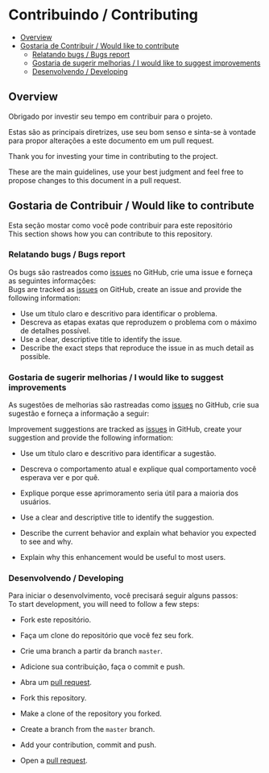 # Contribuindo / Contributing
 
* [Overview](#overview)
* [Gostaria de Contribuir / Would like to contribute](#contributing)
    - [Relatando bugs / Bugs report](#reporting-bugs)
    - [Gostaria de sugerir melhorias / I would like to suggest improvements ](#suggesting-improvements)
    - [Desenvolvendo / Developing](#developing)

<div id='overview'></div> 

## Overview

Obrigado por investir seu tempo em contribuir para o projeto.

Estas são as principais diretrizes, use seu bom senso e sinta-se à vontade para propor alterações a este documento em
um pull request. </br>

Thank you for investing your time in contributing to the project.

These are the main guidelines, use your best judgment and feel free to propose changes to this document in a pull request.


<div id='contributing'></div> 

## Gostaria de Contribuir / Would like to contribute

Esta seção mostar como você pode contribuir para este repositório </br>
This section shows how you can contribute to this repository.

<div id='reporting-bugs'></div> 

### Relatando bugs / Bugs report

Os bugs são rastreados como [issues](https://github.com/backend-br/opensource-br/issues) no GitHub, crie uma issue e
forneça as seguintes informações: </br>
Bugs are tracked as [issues](https://github.com/backend-br/opensource-br/issues) on GitHub, create an issue and
provide the following information:

- Use um título claro e descritivo para identificar o problema.
- Descreva as etapas exatas que reproduzem o problema com o máximo de detalhes possível. </br>
- Use a clear, descriptive title to identify the issue.
- Describe the exact steps that reproduce the issue in as much detail as possible.     
 
<div id='suggesting-improvements'></div> 

### Gostaria de sugerir melhorias / I would like to suggest improvements 

As sugestões de melhorias são rastreadas como [issues](https://github.com/DaveSimoes/Seja_Backend/issues) no
GitHub, crie sua sugestão e forneça a informação a seguir: </br>

Improvement suggestions are tracked as [issues](https://github.com/DaveSimoes/Seja_Backend/issues) in
GitHub, create your suggestion and provide the following information:

- Use um título claro e descritivo para identificar a sugestão.
- Descreva o comportamento atual e explique qual comportamento você esperava ver e por quê.
- Explique porque esse aprimoramento seria útil para a maioria dos usuários. </br>

- Use a clear and descriptive title to identify the suggestion.
- Describe the current behavior and explain what behavior you expected to see and why.
- Explain why this enhancement would be useful to most users.

<div id='developing'></div> 

### Desenvolvendo / Developing

Para iniciar o desenvolvimento, você precisará seguir alguns passos: </br>
To start development, you will need to follow a few steps:

- Fork este repositório.
- Faça um clone do repositório que você fez seu fork.
- Crie uma branch a partir da branch `master`.
- Adicione sua contribuição, faça o commit e push.
- Abra um [pull request](https://github.com/DaveSimoes/Seja_Backend/pulls). </br>


- Fork this repository.
- Make a clone of the repository you forked.
- Create a branch from the `master` branch.
- Add your contribution, commit and push.
- Open a [pull request](https://github.com/DaveSimoes/Seja_Backend/pulls).
